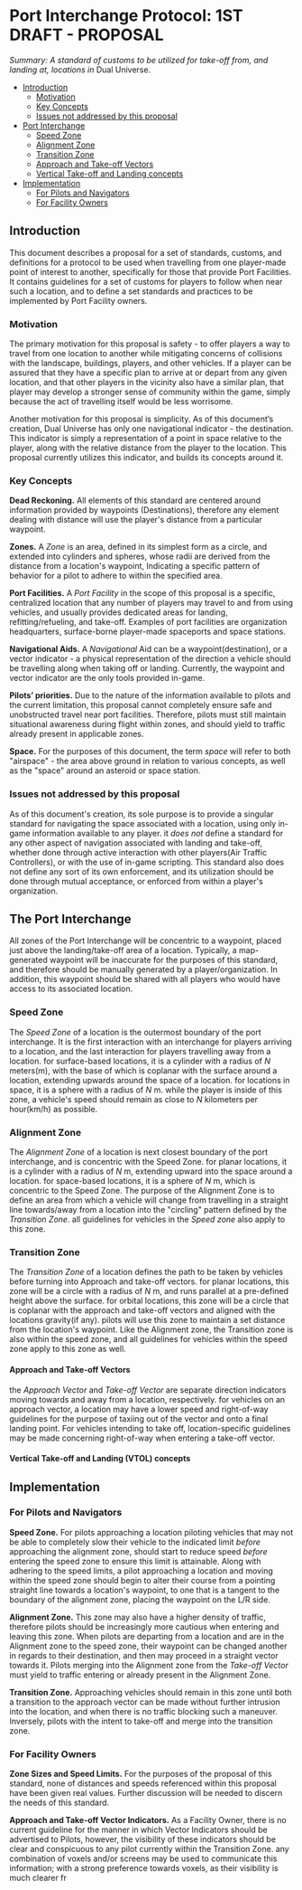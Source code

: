 # Port Interchange Protocol: 1ST DRAFT - PROPOSAL

*Summary: A standard of customs to be utilized for take-off from, and landing at, locations in* Dual Universe.

- [Introduction](#introduction)
  - [Motivation](#motivation)
  - [Key Concepts](#key-concepts)
  - [Issues not addressed by this proposal](#issues-not-addressed-by-this-proposal)
- [Port Interchange](#the-port-interchange)
  - [Speed Zone](#speed-zone)
  - [Alignment Zone](#alignment-zone)
  - [Transition Zone](#transition-zone)
  - [Approach and Take-off Vectors](#approach-and-take-off-vectors)
  - [Vertical Take-off and Landing concepts](#vertical-take-off-and-landing-vtol-concepts)
- [Implementation](#implementation)
  - [For Pilots and Navigators](#for-pilots-and-navigators)
  - [For Facility Owners](#for-facility-owners)


## Introduction
This document describes a proposal for a set of standards, customs, and definitions for a protocol to be used when travelling from one player-made point of interest to another, specifically for those that provide Port Facilities.  It contains guidelines for a set of customs for players to follow when near such a location, and to define a set standards and practices to be implemented by Port Facility owners.

### Motivation
The primary motivation for this proposal is safety - to offer players a way to travel from one location to another while mitigating concerns of collisions with the landscape, buildings, players, and other vehicles.  If a player can be assured that they have a specific plan to arrive at or depart from any given location, and that other players in the vicinity also have a similar plan, that player may develop a stronger sense of community within the game, simply because the act of travelling itself would be less worrisome.

Another motivation for this proposal is simplicity.  As of this document’s creation, Dual Universe has only one navigational indicator - the destination.  This indicator is simply a representation of a point in space relative to the player, along with the relative distance from the player to the location.  This proposal currently utilizes this indicator, and builds its concepts around it.

### Key Concepts
**Dead Reckoning.**  All elements of this standard are centered around information provided by waypoints (Destinations), therefore any element dealing with distance will use the player's distance from a particular waypoint.

**Zones.**  A *Zone* is an area, defined in its simplest form as a circle, and extended into cylinders and spheres, whose radii are derived from the distance from a location's waypoint,  Indicating a specific pattern of behavior for a pilot to adhere to within the specified area.

**Port Facilities.**  A *Port Facility* in the scope of this proposal is a specific, centralized location that any number of players may travel to and from using vehicles, and usually provides dedicated areas for landing, refitting/refueling, and take-off.  Examples of port facilities are organization headquarters, surface-borne player-made spaceports and space stations.

**Navigational Aids.**  A *Navigational* Aid can be a waypoint(destination), or a vector indicator - a physical representation of the direction a vehicle should be travelling along when taking off or landing.  Currently, the waypoint and vector indicator are the only tools provided in-game.

**Pilots’ priorities.**  Due to the nature of the information available to pilots and the current limitation, this proposal cannot completely ensure safe and unobstructed travel near port facilities.  Therefore, pilots must still maintain situational awareness during flight within zones, and should yield to traffic already present in applicable zones.

**Space.**  For the purposes of this document, the term *space* will refer to both "airspace" - the area above ground in relation to various concepts, as well as the "space" around an asteroid or space station.

### Issues not addressed by this proposal
As of this document's creation, its sole purpose is to provide a singular standard for navigating the space associated with a location, using only in-game information available to any player.  it *does not* define a standard for any other aspect of navigation associated with landing and take-off, whether done through active interaction with other players(Air Traffic Controllers), or with the use of in-game scripting.  This standard also does not define any sort of its own enforcement,  and its utilization should be done through mutual acceptance, or enforced from within a player's organization.

## The Port Interchange
All zones of the Port Interchange will be concentric to a waypoint, placed just above the landing/take-off area of a location.  Typically, a map-generated waypoint will be inaccurate for the purposes of this standard, and therefore should be manually generated by a player/organization.  In addition, this waypoint should be shared with all players who would have access to its associated location.

### Speed Zone
The *Speed Zone* of a location is the outermost boundary of the port interchange.  It is the first interaction with an interchange for players arriving to a location, and the last interaction for players travelling away from a location.  for surface-based locations, it is a cylinder with a radius of *N* meters(m), with the base of which is coplanar with the surface around a location, extending upwards around the space of a location. for locations in space, it is a sphere with a radius of *N* m.  while the player is inside of this zone, a vehicle's speed should remain as close to *N* kilometers per hour(km/h) as possible.

### Alignment Zone
The *Alignment Zone* of a location is next closest boundary of the port interchange, and is concentric with the Speed Zone.  for planar locations, it is a cylinder with a radius of *N* m, extending upward into the space around a location.  for space-based locations, it is a sphere of *N* m, which is concentric to the Speed Zone.  The purpose of the Alignment Zone is to define an area from which a vehicle will change from travelling in a straight line towards/away from a location into the "circling" pattern defined by the *Transition Zone*.  all guidelines for vehicles in the *Speed zone* also apply to this zone.

### Transition Zone
The *Transition Zone* of a location defines the path to be taken by vehicles before turning into Approach and take-off vectors.  for planar locations, this zone will be a circle with a radius of *N* m, and runs parallel at a pre-defined height above the surface.  for orbital locations, this zone will be a circle that is coplanar with the approach and take-off vectors and aligned with the locations gravity(if any).  pilots will use this zone to maintain a set distance from the location's waypoint.  Like the Alignment zone, the Transition zone is also within the speed zone, and all guidelines for vehicles within the speed zone apply to this zone as well.

#### Approach and Take-off Vectors
the *Approach Vector* and *Take-off Vector* are separate direction indicators moving towards and away from a location, respectively.  for vehicles on an approach vector, a location may have a lower speed and right-of-way guidelines for the purpose of taxiing out of the vector and onto a final landing point.  For vehicles intending to take off,  location-specific guidelines may be made concerning right-of-way when entering a take-off vector.

#### Vertical Take-off and Landing (VTOL) concepts

## Implementation

### For Pilots and Navigators
**Speed Zone.**  For pilots approaching a location piloting vehicles that may not be able to completely slow their vehicle to the indicated limit *before* approaching the alignment zone, should start to reduce speed *before* entering the speed zone to ensure this limit is attainable.  Along with adhering to the speed limits, a pilot approaching a location and moving within the speed zone should begin to alter their course from a pointing straight line towards a location's waypoint, to one that is a tangent to the boundary of the alignment zone, placing the waypoint on the L/R side.

**Alignment Zone.**  This zone may also have a higher density of traffic, therefore pilots should be increasingly more cautious when entering and leaving this zone.  When pilots are departing from a location and are in the Alignment zone to the speed zone, their waypoint can be changed another in regards to their destination, and then may proceed in a straight vector towards it.  Pilots merging into the Alignment zone from the *Take-off Vector* must yield to traffic entering or already present in the Alignment Zone.

**Transition Zone.**   Approaching vehicles should remain in this zone until both a transition to the approach vector can be made without further intrusion into the location, and when there is no traffic blocking such a maneuver. Inversely, pilots with the intent to take-off and merge into the transition zone.

### For Facility Owners
**Zone Sizes and Speed Limits.**  For the purposes of the proposal of this standard, none of distances and speeds referenced within this proposal have been given real values.  Further discussion will be needed to discern the needs of this standard.

**Approach and Take-off Vector Indicators.**  As a Facility Owner,  there is no current guideline for the manner in which Vector Indicators should be advertised to Pilots, however, the visibility of these indicators should be clear and conspicuous to any pilot currently within the Transition Zone.  any combination of voxels and/or screens may be used to communicate this information; with a strong preference towards voxels, as their visibility is much clearer fr
<!--stackedit_data:
eyJoaXN0b3J5IjpbLTMzNzg1OTQ3LDE1MjMzMjcxNjksLTIwNz
UxMjc2MzAsNDU0ODM2NzI2LC0xNDM1ODQxMzcxLDkyNTAwNDA5
OV19
-->